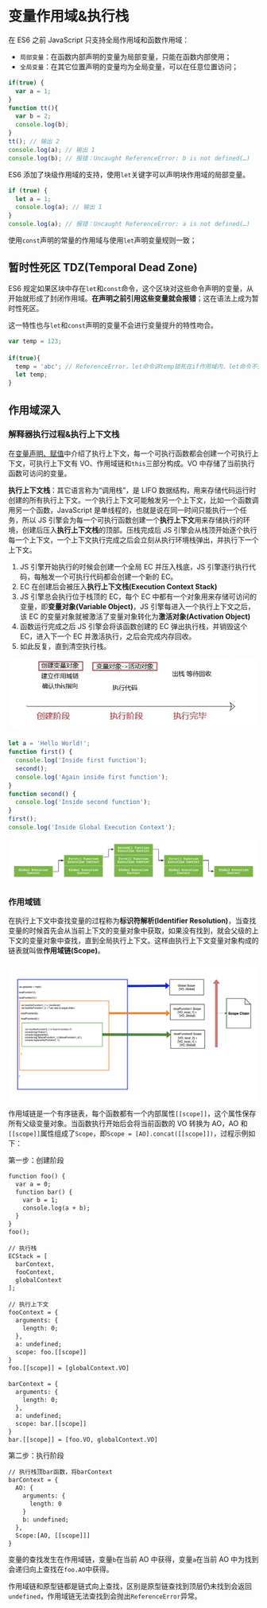 # 变量作用域&执行栈

在 ES6 之前 JavaScript 只支持全局作用域和函数作用域：

- `局部变量`：在函数内部声明的变量为局部变量，只能在函数内部使用；
- `全局变量`：在其它位置声明的变量均为全局变量，可以在任意位置访问；

```JavaScript
if(true) {
  var a = 1;
}
function tt(){
  var b = 2;
  console.log(b);
}
tt(); // 输出 2
console.log(a); // 输出 1
console.log(b); // 报错：Uncaught ReferenceError: b is not defined(…)
```

ES6 添加了块级作用域的支持，使用`let`关键字可以声明块作用域的局部变量。

```JavaScript
if (true) {
  let a = 1;
  console.log(a); // 输出 1
}
console.log(a); // 报错：Uncaught ReferenceError: a is not defined(…)
```

使用`const`声明的常量的作用域与使用`let`声明变量规则一致；

## 暂时性死区 TDZ(Temporal Dead Zone)

ES6 规定如果区块中存在`let`和`const`命令，这个区块对这些命令声明的变量，从开始就形成了封闭作用域。**在声明之前引用这些变量就会报错**；这在语法上成为暂时性死区。

这一特性也与`let`和`const`声明的变量不会进行变量提升的特性吻合。

```JavaScript
var temp = 123;

if(true){
  temp = 'abc'; // ReferenceError，let命令讲temp锁死在if作用域内，let命令不会发生变量提升所以报错
  let temp;
}
```

## 作用域深入

### 解释器执行过程&执行上下文栈

在[变量声明、赋值](./01-变量声明、赋值.md)中介绍了执行上下文，每一个可执行函数都会创建一个可执行上下文，可执行上下文有 VO、作用域链和`this`三部分构成。VO 中存储了当前执行函数可访问的变量。

**执行上下文栈**：其它语言称为“调用栈”，是 LIFO 数据结构，用来存储代码运行时创建的所有执行上下文。一个执行上下文可能触发另一个上下文，比如一个函数调用另一个函数，JavaScript 是单线程的，也就是说在同一时间只能执行一个任务，所以 JS 引擎会为每一个可执行函数创建一个**执行上下文**用来存储执行的环境，创建后压入**执行上下文栈**的顶部。压栈完成后 JS 引擎会从栈顶开始逐个执行每一个上下文，一个上下文执行完成之后会立刻从执行环境栈弹出，并执行下一个上下文。

1. JS 引擎开始执行的时候会创建一个全局 EC 并压入栈底，JS 引擎逐行执行代码，每触发一个可执行代码都会创建一个新的 EC。
2. EC 在创建后会被压入**执行上下文栈(Execution Context Stack)**
3. JS 引擎总会执行位于栈顶的 EC，每个 EC 中都有一个对象用来存储可访问的变量，即**变量对象(Variable Object)**，JS 引擎每进入一个执行上下文之后，该 EC 的变量对象就被激活了变量对象转化为**激活对象(Activation Object)**
4. 函数运行完成之后 JS 引擎会将该函数创建的 EC 弹出执行栈，并销毁这个 EC，进入下一个 EC 并激活执行，之后会完成内存回收。
5. 如此反复，直到清空执行栈。

![VO-AO](../../assets/images/js/js-vo-ao.png)

```JavaScript
let a = 'Hello World!';
function first() {
  console.log('Inside first function');
  second();
  console.log('Again inside first function');
}
function second() {
  console.log('Inside second function');
}
first();
console.log('Inside Global Execution Context');
```

![图例](../../assets/images/js/ExecutionContextStack.png)

### 作用域链

在执行上下文中查找变量的过程称为**标识符解析(Identifier Resolution)**，当查找变量的时候首先会从当前上下文的变量对象中获取，如果没有找到，就会父级的上下文的变量对象中查找，直到全局执行上下文。这样由执行上下文变量对象构成的链表就叫做**作用域链(Scope)**。

![Scope Chain](../../assets/images/js/scope_chain.png)

作用域链是一个有序链表，每个函数都有一个内部属性`[[scope]]`，这个属性保存所有父级变量对象。当函数执行开始后会将当前函数的 VO 转换为 AO，AO 和`[[scope]]`属性组成了`Scope`，即`Scope = [AO].concat([[scope]])`，过程示例如下：

第一步：创建阶段

```JS
function foo() {
  var a = 0;
  function bar() {
    var b = 1;
    console.log(a + b);
  }
}
foo();

// 执行栈
ECStack = [
  barContext,
  fooContext,
  globalContext
];

// 执行上下文
fooContext = {
  arguments: {
    length: 0;
  },
  a: undefined;
  scope: foo.[[scope]]
}
foo.[[scope]] = [globalContext.VO]

barContext = {
  arguments: {
    length: 0;
  },
  a: undefined;
  scope: bar.[[scope]]
}
bar.[[scope]] = [foo.VO, globalContext.VO]
```

第二步：执行阶段

```JS
// 执行栈顶bar函数，将barContext
barContext = {
  AO: {
    arguments: {
      length: 0
    }
    b: undefined;
  },
  Scope:[AO, [[scope]]]
}
```

变量的查找发生在作用域链，变量`b`在当前 AO 中获得，变量`a`在当前 AO 中为找到会递归向上查找在`foo.AO`中获得。

作用域链和原型链都是链式向上查找，区别是原型链查找到顶层仍未找到会返回`undefined`，作用域链无法查找到会抛出`ReferenceError`异常。
